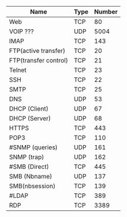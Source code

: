 | Name                  | Type | Number |
| --------------------- | ---- | ------ |
| Web                   | TCP  | 80     |
| VOIP ???              | UDP  | 5004   |
| IMAP                  | TCP  | 143    |
| FTP(active transfer)  | TCP  | 20     |
| FTP(transfer control) | TCP  | 21     |
| Telnet                | TCP  | 23     |
| SSH                   | TCP  | 22     |
| SMTP                  | TCP  | 25     |
| DNS                   | UDP  | 53     |
| DHCP (Client)         | UDP  | 67     |
| DHCP (Server)         | UDP  | 68     |
| HTTPS                 | TCP  | 443    |
| POP3                  | TCP  | 110    |
| #SNMP (queries)       | UDP  | 161    |
| SNMP (trap)           | UDP  | 162    |
| #SMB (Direct)         | TCP  | 445    |
| SMB (Nbname)          | UDP  | 137    |
| SMB(nbsession)        | TCP  | 139    |
| #LDAP                 | TCP  | 389    |
| RDP                   | TCP  | 3389   |
